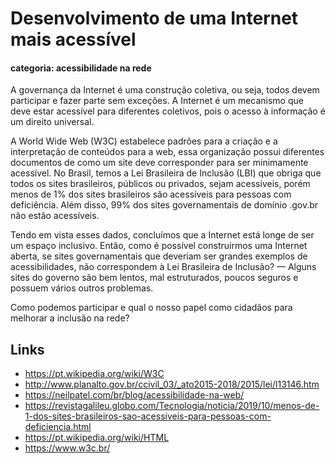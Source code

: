 # Desenvolvimento de uma Internet mais acessível

#### categoria: acessibilidade na rede

A governança da Internet é uma construção coletiva, ou seja, todos devem
participar e fazer parte sem exceções. A Internet é um mecanismo que deve
estar acessível para diferentes coletivos, pois o acesso à informação é um
direito universal.

A World Wide Web (W3C) estabelece padrões para a criação e a interpretação de
conteúdos para a web, essa organização possui diferentes documentos de como um
site deve corresponder para ser minimamente acessível. No Brasil, temos a Lei
Brasileira de Inclusão (LBI) que obriga que todos os sites brasileiros, públicos
ou privados, sejam acessíveis, porém menos de 1% dos sites brasileiros são
acessíveis para pessoas com deficiência. Além disso, 99% dos sites governamentais
de domínio .gov.br não estão acessíveis.

Tendo em vista esses dados, concluímos que a Internet está longe de ser um
espaço inclusivo. Então, como é possível construirmos uma Internet aberta, se
sites governamentais que deveriam ser grandes exemplos de acessibilidades, não
correspondem à Lei Brasileira de Inclusão? — Alguns sites do governo são bem
lentos, mal estruturados, poucos seguros e possuem vários outros problemas.

Como podemos participar e qual o nosso papel como cidadãos para melhorar a
inclusão na rede?

## Links

- https://pt.wikipedia.org/wiki/W3C
- http://www.planalto.gov.br/ccivil_03/_ato2015-2018/2015/lei/l13146.htm
- https://neilpatel.com/br/blog/acessibilidade-na-web/
- https://revistagalileu.globo.com/Tecnologia/noticia/2019/10/menos-de-1-dos-sites-brasileiros-sao-acessiveis-para-pessoas-com-deficiencia.html
- https://pt.wikipedia.org/wiki/HTML
- https://www.w3c.br/
